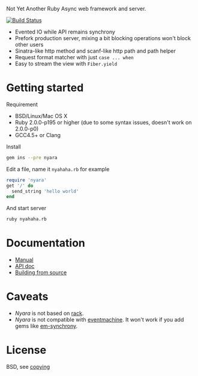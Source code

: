 Not Yet Another Ruby Async web framework and server.

[![Build Status](https://travis-ci.org/luikore/nyara.png)](https://travis-ci.org/luikore/nyara)

- Evented IO while API remains synchrony
- Prefork production server, mixing a bit blocking operations won't block other users
- Sinatra-like http method and scanf-like http path and path helper
- Request format matcher with just `case ... when`
- Easy to stream the view with `Fiber.yield`

# Getting started

Requirement

- BSD/Linux/Mac OS X
- Ruby 2.0.0-p195 or higher (due to some syntax issues, doesn't work on 2.0.0-p0)
- GCC4.5+ or Clang

Install

```bash
gem ins --pre nyara
```

Edit a file, name it `nyahaha.rb` for example

```ruby
require 'nyara'
get '/' do
  send_string 'hello world'
end
```

And start server

```bash
ruby nyahaha.rb
```

# Documentation

- [Manual](https://github.com/luikore/nyara/wiki/Manual)
- [API doc](http://rubydoc.info/github/luikore/nyara/master/frames)
- [Building from source](https://github.com/luikore/nyara/wiki/Building)

# Caveats

- *Nyara* is not based on [rack](https://github.com/rack/rack).
- *Nyara* is not compatible with [eventmachine](https://github.com/eventmachine/eventmachine). It won't work if you add gems like [em-synchrony](https://github.com/igrigorik/em-synchrony).

# License

BSD, see [copying](https://github.com/luikore/nyara/blob/master/copying)
